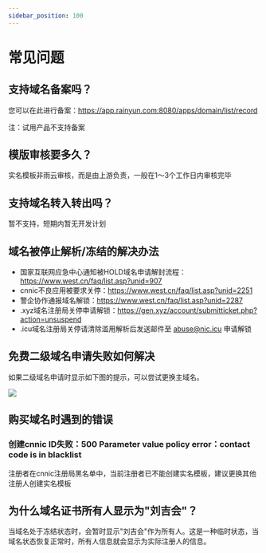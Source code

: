 ```yaml
---
sidebar_position: 100
---
```


# 常见问题

## 支持域名备案吗？
您可以在此进行备案：https://app.rainyun.com:8080/apps/domain/list/record

注：试用产品不支持备案

## 模版审核要多久？
实名模板非雨云审核，而是由上游负责，一般在1～3个工作日内审核完毕

## 支持域名转入转出吗？
暂不支持，短期内暂无开发计划

## 域名被停止解析/冻结的解决办法

- 国家互联网应急中心通知被HOLD域名申请解封流程：https://www.west.cn/faq/list.asp?unid=907
- cnnic不良应用被要求关停：https://www.west.cn/faq/list.asp?unid=2251
- 警企协作通报域名解锁：https://www.west.cn/faq/list.asp?unid=2287
- .xyz域名注册局关停申请解锁：https://gen.xyz/account/submitticket.php?action=unsuspend
- .icu域名注册局关停请清除滥用解析后发送邮件至 abuse@nic.icu 申请解锁

## 免费二级域名申请失败如何解决

如果二级域名申请时显示如下图的提示，可以尝试更换主域名。

![](https://cn-sy1.rains3.com/rainyun-assets/pic/2024/07/20240724152809_75f09a66440d33d3823a1460c365704d.png)

## 购买域名时遇到的错误

### 创建cnnic ID失败：500 Parameter value policy error：contact code is in blacklist
注册者在cnnic注册局黑名单中，当前注册者已不能创建实名模板，建议更换其他注册人创建实名模板

## 为什么域名证书所有人显示为"刘吉会"？
当域名处于冻结状态时，会暂时显示"刘吉会"作为所有人。这是一种临时状态，当域名状态恢复正常时，所有人信息就会显示为实际注册人的信息。